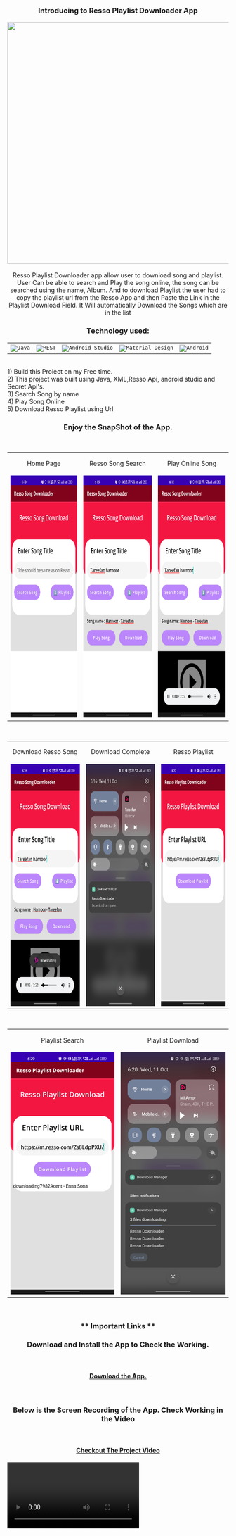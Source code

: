 
<h3 align="center"> Introducing to Resso Playlist Downloader App </h3>

<img src="https://github.com/ashish8381/Projects-Details/blob/main/Resso/Screenshot/Resso%20Playlist%20Downloader.png" width=1810 height=550>


<p  align="center">
  Resso Playlist Downloader app allow user to download song and playlist. User Can be able to search and Play the song online, the song can be searched using the name, Album. And to download Playlist the user had to copy the playlist url from the Resso App and then Paste the Link in the Playlist Download Field. It Will automatically Download the Songs which are in the list

 <h3 align="center"> Technology used: </h3></p>
 <div align="center">
	<table>
		<tr>
      <td><code><img width="50" src="https://user-images.githubusercontent.com/25181517/117201156-9a724800-adec-11eb-9a9d-3cd0f67da4bc.png" alt="Java" title="Java"/></code></td>
			<td><code><img width="50" src="https://user-images.githubusercontent.com/25181517/192107858-fe19f043-c502-4009-8c47-476fc89718ad.png" alt="REST" title="REST"/></code></td>
			<td><code><img width="50" src="https://user-images.githubusercontent.com/25181517/192108895-20dc3343-43e3-4a54-a90e-13a4abbc57b9.png" alt="Android Studio" title="Android Studio"/></code></td>
			<td><code><img width="50" src="https://user-images.githubusercontent.com/25181517/189716058-71f74b6f-5936-40b5-92e3-00381e35ccb9.png" alt="Material Design" title="Material Design"/></code></td>
			<td><code><img width="50" src="https://user-images.githubusercontent.com/25181517/117269608-b7dcfb80-ae58-11eb-8e66-6cc8753553f0.png" alt="Android" title="Android"/></code></td>
		</tr>
	</table>
</div> 
  
</br>1) Build this Proiect on my Free time. 
</br> 2) This project was built using Java, XML,Resso Api, android studio and Secret Api's.
</br> 3) Search Song by name
</br> 4) Play Song Online
</br> 5) Download Resso Playlist using Url
</p>

### <p align="center"> Enjoy the SnapShot of the App. </p>

 <br/>
<table>
  <tr>
    <td><p align="center">Home Page</p></td>
    <td><p align="center">Resso Song Search</p></td>
    <td><p align="center">Play Online Song</p></td>
  </tr>
  <tr>
    <td><img src="https://github.com/ashish6659/Projects-Details/blob/main/Resso/Screenshot/Resso_home.jpg" width=270 height=550></td>
    <td><img src="https://github.com/ashish6659/Projects-Details/blob/main/Resso/Screenshot/Resso_Song_Search.jpg" width=270 height=550></td>
    <td><img src="https://github.com/ashish6659/Projects-Details/blob/main/Resso/Screenshot/Resso_Play_Online.jpg" width=270 height=550></td>
  </tr>
 </table>
 <br/>
 
<table>
  <tr>
    <td><p align="center">Download Resso Song</p></td>
    <td><p align="center">Download Complete</p></td>
    <td><p align="center">Resso Playlist</p></td>
  </tr>
  <tr>
    <td><img src="https://github.com/ashish6659/Projects-Details/blob/main/Resso/Screenshot/Resso_Download_Song.jpg" width=270 height=550></td>
    <td><img src="https://github.com/ashish6659/Projects-Details/blob/main/Resso/Screenshot/Resso_Download_Complete.jpg" width=270 height=550></td>
    <td><img src="https://github.com/ashish6659/Projects-Details/blob/main/Resso/Screenshot/Resso_Playlist.jpg" width=270 height=550></td>
  </tr>
 </table>
  <br/>
 <table>
  <tr>
    <td><p align="center">Playlist Search</p></td>
    <td><p align="center">Playlist Download</p></td>
  </tr>
  <tr>
    <td><img src="https://github.com/ashish6659/Projects-Details/blob/main/Resso/Screenshot/Resso_Playlist_Search.jpg" width=270 height=550></td>
    <td><img src="https://github.com/ashish6659/Projects-Details/blob/main/Resso/Screenshot/Resso_Playlist_Download.jpg" width=270 height=550></td>
  </tr>
 </table>
  <br/>

### <p align="center"> ** Important Links **</p>

<h3 align="center"> Download and Install the App to Check the Working.</h3>

<br/>

#### <p align="center"> [ Download the App.](https://github.com/ashish6659/Projects-Details/raw/main/Resso/Screenshot/Resso.apk) </p>

<br/>

<h3 align="center"> Below is the Screen Recording of the App. Check Working in the Video</h3>
<br/>

#### <p align="center"> [ Checkout The Project Video](https://github.com/ashish6659/Projects-Details/blob/main//Resso/Screenshot/Resso_Video.mp4) </p>

<video align="center" src='https://github.com/ashish8381/Projects-Details/assets/68533215/f94264a3-d937-4285-8d4e-a9ceebc0fa28'/>
<br/>
